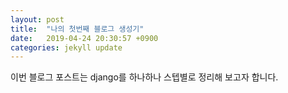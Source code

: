 ```yaml
---
layout: post
title:  "나의 첫번째 블로그 생성기"
date:   2019-04-24 20:30:57 +0900
categories: jekyll update
---
```



이번 블로그 포스트는 django를 하나하나 스텝별로 정리해 보고자 합니다. 
